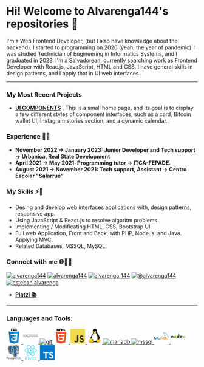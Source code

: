 # Hi! Welcome to Alvarenga144's repositories 🫡
I'm a Web Frontend Developer, (but I also have knowledge about the backend). I started to programming on 2020 (yeah, the year of pandemic). I was studied Technician of Engineering in Informatics Systems, and I graduated in 2023. I'm a Salvadorean, currently searching work as Frontend Developer with Reac.js, JavaScript, HTML and CSS. I have general skills in design patterns, and I apply that in UI web interfaces.
<hr>

### My Most Recent Projects 

- [**UI COMPONENTS**](https://alvarenga144.github.io/UI-Components-Interfaces/)
, This is a small home page, and its goal is to display a few different styles of component interfaces, such as a card, Bitcoin wallet UI, Instagram stories section, and a dynamic calendar.

### Experience 💼✅

- **November 2022 → January 2023: Junior Developer and Tech support → Urbanica, Real State Development** <br> 
- **April 2021 → May 2021: Programming tutor → ITCA-FEPADE.** <br>
- **August 2021 → November 2021: Tech support, Assistant → Centro Escolar "Salarrué"** <br>

### My Skills ⚡️🚀 
- Desing and develop web interfaces applications with, design patterns, responsive app.
- Using JavaScript & React.js to resolve algoritm problems.
- Implementing / Modificating HTML, CSS, Bootstrap UI.
- Full web Application, Front and Back, with PHP, Node.js, and Java. Applying MVC.
- Related Databases, MSSQL, MySQL.

### Connect with me 🌐👨‍💻

<p align="left">
<a href="https://twitter.com/alvarenga144" target="blank"><img align="center" src="https://raw.githubusercontent.com/rahuldkjain/github-profile-readme-generator/master/src/images/icons/Social/twitter.svg" alt="alvarenga144" height="30" width="40" /></a>
<a href="https://linkedin.com/in/alvarenga144" target="blank"><img align="center" src="https://raw.githubusercontent.com/rahuldkjain/github-profile-readme-generator/master/src/images/icons/Social/linked-in-alt.svg" alt="alvarenga144" height="30" width="40" /></a>
<a href="https://instagram.com/alvarenga_144" target="blank"><img align="center" src="https://raw.githubusercontent.com/rahuldkjain/github-profile-readme-generator/master/src/images/icons/Social/instagram.svg" alt="alvarenga_144" height="30" width="40" /></a>
<a href="https://medium.com/@alvarenga144" target="blank"><img align="center" src="https://raw.githubusercontent.com/rahuldkjain/github-profile-readme-generator/master/src/images/icons/Social/medium.svg" alt="@alvarenga144" height="30" width="40" /></a>
<a href="https://www.youtube.com/channel/UCz4gfL2CMblINdp_CJ53oNQ" target="blank"><img align="center" src="https://raw.githubusercontent.com/rahuldkjain/github-profile-readme-generator/master/src/images/icons/Social/youtube.svg" alt="esteban alvarenga" height="30" width="40" /></a>
</p> 

- [**Platzi 📚**](https://platzi.com/p/Alvarenga144/)

<hr>

<h3 align="left">Languages and Tools:</h3>
<p align="left"> </a> <a href="https://www.w3schools.com/css/" target="_blank" rel="noreferrer"> <img src="https://raw.githubusercontent.com/devicons/devicon/master/icons/css3/css3-original-wordmark.svg" alt="css3" width="40" height="40"/> </a> <a href="https://expressjs.com" target="_blank" rel="noreferrer"> <img src="https://raw.githubusercontent.com/devicons/devicon/master/icons/express/express-original-wordmark.svg" alt="express" width="40" height="40"/> </a> <a href="https://git-scm.com/" target="_blank" rel="noreferrer"> <img src="https://www.vectorlogo.zone/logos/git-scm/git-scm-icon.svg" alt="git" width="40" height="40"/> </a> <a href="https://www.w3.org/html/" target="_blank" rel="noreferrer"> <img src="https://raw.githubusercontent.com/devicons/devicon/master/icons/html5/html5-original-wordmark.svg" alt="html5" width="40" height="40"/> </a> <a href="https://developer.mozilla.org/en-US/docs/Web/JavaScript" target="_blank" rel="noreferrer"> <img src="https://raw.githubusercontent.com/devicons/devicon/master/icons/javascript/javascript-original.svg" alt="javascript" width="40" height="40"/> </a> <a href="https://www.linux.org/" target="_blank" rel="noreferrer"> <img src="https://raw.githubusercontent.com/devicons/devicon/master/icons/linux/linux-original.svg" alt="linux" width="40" height="40"/> </a> <a href="https://mariadb.org/" target="_blank" rel="noreferrer"> <img src="https://www.vectorlogo.zone/logos/mariadb/mariadb-icon.svg" alt="mariadb" width="40" height="40"/> </a> <a href="https://www.microsoft.com/en-us/sql-server" target="_blank" rel="noreferrer"> <img src="https://www.svgrepo.com/show/303229/microsoft-sql-server-logo.svg" alt="mssql" width="40" height="40"/> </a> <a href="https://www.mysql.com/" target="_blank" rel="noreferrer"> <img src="https://raw.githubusercontent.com/devicons/devicon/master/icons/mysql/mysql-original-wordmark.svg" alt="mysql" width="40" height="40"/> </a> <a href="https://nodejs.org" target="_blank" rel="noreferrer"> <img src="https://raw.githubusercontent.com/devicons/devicon/master/icons/nodejs/nodejs-original-wordmark.svg" alt="nodejs" width="40" height="40"/> </a> <a href="https://www.postgresql.org" target="_blank" rel="noreferrer"> <img src="https://raw.githubusercontent.com/devicons/devicon/master/icons/postgresql/postgresql-original-wordmark.svg" alt="postgresql" width="40" height="40"/> </a> <a href="https://reactjs.org/" target="_blank" rel="noreferrer"> <img src="https://raw.githubusercontent.com/devicons/devicon/master/icons/react/react-original-wordmark.svg" alt="react" width="40" height="40"/> </a> <a href="https://www.typescriptlang.org/" target="_blank" rel="noreferrer"> <img src="https://raw.githubusercontent.com/devicons/devicon/master/icons/typescript/typescript-original.svg" alt="typescript" width="40" height="40"/> </a> </p>



<!---
Alvarenga144/Alvarenga144 is a ✨ special ✨ repository because its `README.md` (this file) appears on your GitHub profile.
You can click the Preview link to take a look at your changes.
--->
